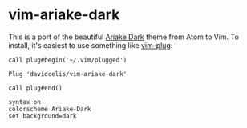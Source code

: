 # vim-ariake-dark

This is a port of the beautiful [Ariake Dark](https://atom.io/themes/ariake-dark-syntax) theme from Atom to Vim. To install, it's easiest to use something like [vim-plug](https://github.com/junegunn/vim-plug):

```vim
call plug#begin('~/.vim/plugged')

Plug 'davidcelis/vim-ariake-dark'

call plug#end()

syntax on
colorscheme Ariake-Dark
set background=dark
```
